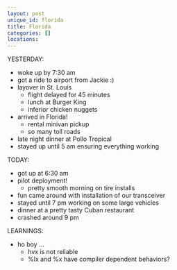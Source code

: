 ```yaml
---
layout: post
unique_id: florida
title: Florida
categories: []
locations: 
---
```


YESTERDAY:
* woke up by 7:30 am
* got a ride to airport from Jackie :)
* layover in St. Louis
  * flight delayed for 45 minutes
  * lunch at Burger King
  * inferior chicken nuggets
* arrived in Florida!
  * rental minivan pickup
  * so many toll roads
* late night dinner at Pollo Tropical
* stayed up until 5 am ensuring everything working

TODAY:
* got up at 6:30 am
* pilot deployment!
  * pretty smooth morning on tire installs
* fun came around with installation of our transceiver
* stayed until 7 pm working on some large vehicles
* dinner at a pretty tasty Cuban restaurant
* crashed around 9 pm

LEARNINGS:
* ho boy ...
  * hvx is not reliable
  * %lx and %x have compiler dependent behaviors?
